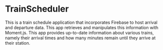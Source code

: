 # TrainScheduler
This is a train schedule application that incorporates Firebase to host arrival and departure data. This app retrieves and manipulates this information with Moment.js. This app provides up-to-date information about various trains, namely their arrival times and how many minutes remain until they arrive at their station.